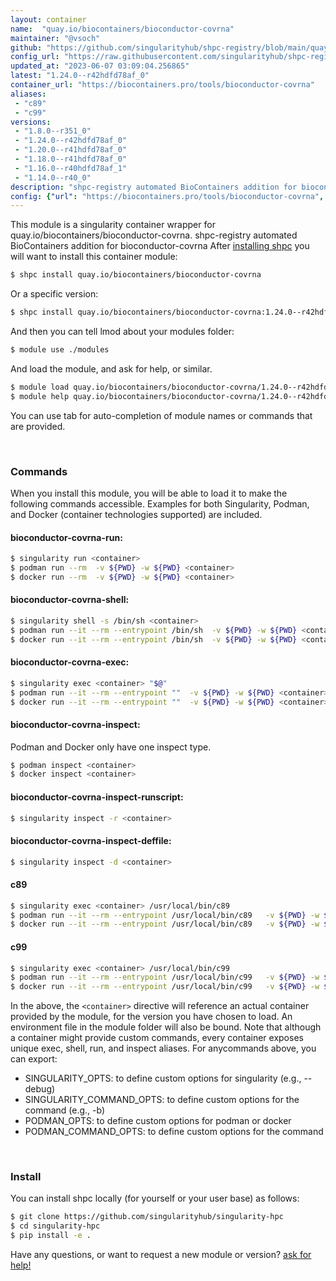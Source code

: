 ```yaml
---
layout: container
name:  "quay.io/biocontainers/bioconductor-covrna"
maintainer: "@vsoch"
github: "https://github.com/singularityhub/shpc-registry/blob/main/quay.io/biocontainers/bioconductor-covrna/container.yaml"
config_url: "https://raw.githubusercontent.com/singularityhub/shpc-registry/main/quay.io/biocontainers/bioconductor-covrna/container.yaml"
updated_at: "2023-06-07 03:09:04.256865"
latest: "1.24.0--r42hdfd78af_0"
container_url: "https://biocontainers.pro/tools/bioconductor-covrna"
aliases:
 - "c89"
 - "c99"
versions:
 - "1.8.0--r351_0"
 - "1.24.0--r42hdfd78af_0"
 - "1.20.0--r41hdfd78af_0"
 - "1.18.0--r41hdfd78af_0"
 - "1.16.0--r40hdfd78af_1"
 - "1.14.0--r40_0"
description: "shpc-registry automated BioContainers addition for bioconductor-covrna"
config: {"url": "https://biocontainers.pro/tools/bioconductor-covrna", "maintainer": "@vsoch", "description": "shpc-registry automated BioContainers addition for bioconductor-covrna", "latest": {"1.24.0--r42hdfd78af_0": "sha256:b85abed95bfa8a1ed68ed09520b62fd8ba4581084c93a723b4dd97041aadfecb"}, "tags": {"1.8.0--r351_0": "sha256:1db0d791ece8ebe899f32ffdf3abaac235cb3f60597d847e0bf9d4fb891f13b3", "1.24.0--r42hdfd78af_0": "sha256:b85abed95bfa8a1ed68ed09520b62fd8ba4581084c93a723b4dd97041aadfecb", "1.20.0--r41hdfd78af_0": "sha256:0bca191f6ad3c1cef419628bd1d5955c5f3715a2f5d2c766c277ef14a4da8478", "1.18.0--r41hdfd78af_0": "sha256:576031e6132e3e4cba0479417abff7119621ece892dfe39d896f6b8f8f7de3e1", "1.16.0--r40hdfd78af_1": "sha256:deb488679e37ccce1d1ce5aae8817dc52b1dbc46eb7fe7d7b57ba17040ed6ac0", "1.14.0--r40_0": "sha256:c48e3919b5fb043e26ceaa4f8bfa793ad2ede427bbfd8373d76c18d934493645"}, "docker": "quay.io/biocontainers/bioconductor-covrna", "aliases": {"c89": "/usr/local/bin/c89", "c99": "/usr/local/bin/c99"}}
---
```


This module is a singularity container wrapper for quay.io/biocontainers/bioconductor-covrna.
shpc-registry automated BioContainers addition for bioconductor-covrna
After [installing shpc](#install) you will want to install this container module:


```bash
$ shpc install quay.io/biocontainers/bioconductor-covrna
```

Or a specific version:

```bash
$ shpc install quay.io/biocontainers/bioconductor-covrna:1.24.0--r42hdfd78af_0
```

And then you can tell lmod about your modules folder:

```bash
$ module use ./modules
```

And load the module, and ask for help, or similar.

```bash
$ module load quay.io/biocontainers/bioconductor-covrna/1.24.0--r42hdfd78af_0
$ module help quay.io/biocontainers/bioconductor-covrna/1.24.0--r42hdfd78af_0
```

You can use tab for auto-completion of module names or commands that are provided.

<br>

### Commands

When you install this module, you will be able to load it to make the following commands accessible.
Examples for both Singularity, Podman, and Docker (container technologies supported) are included.

#### bioconductor-covrna-run:

```bash
$ singularity run <container>
$ podman run --rm  -v ${PWD} -w ${PWD} <container>
$ docker run --rm  -v ${PWD} -w ${PWD} <container>
```

#### bioconductor-covrna-shell:

```bash
$ singularity shell -s /bin/sh <container>
$ podman run --it --rm --entrypoint /bin/sh  -v ${PWD} -w ${PWD} <container>
$ docker run --it --rm --entrypoint /bin/sh  -v ${PWD} -w ${PWD} <container>
```

#### bioconductor-covrna-exec:

```bash
$ singularity exec <container> "$@"
$ podman run --it --rm --entrypoint ""  -v ${PWD} -w ${PWD} <container> "$@"
$ docker run --it --rm --entrypoint ""  -v ${PWD} -w ${PWD} <container> "$@"
```

#### bioconductor-covrna-inspect:

Podman and Docker only have one inspect type.

```bash
$ podman inspect <container>
$ docker inspect <container>
```

#### bioconductor-covrna-inspect-runscript:

```bash
$ singularity inspect -r <container>
```

#### bioconductor-covrna-inspect-deffile:

```bash
$ singularity inspect -d <container>
```


#### c89

```bash
$ singularity exec <container> /usr/local/bin/c89
$ podman run --it --rm --entrypoint /usr/local/bin/c89   -v ${PWD} -w ${PWD} <container> -c " $@"
$ docker run --it --rm --entrypoint /usr/local/bin/c89   -v ${PWD} -w ${PWD} <container> -c " $@"
```


#### c99

```bash
$ singularity exec <container> /usr/local/bin/c99
$ podman run --it --rm --entrypoint /usr/local/bin/c99   -v ${PWD} -w ${PWD} <container> -c " $@"
$ docker run --it --rm --entrypoint /usr/local/bin/c99   -v ${PWD} -w ${PWD} <container> -c " $@"
```



In the above, the `<container>` directive will reference an actual container provided
by the module, for the version you have chosen to load. An environment file in the
module folder will also be bound. Note that although a container
might provide custom commands, every container exposes unique exec, shell, run, and
inspect aliases. For anycommands above, you can export:

 - SINGULARITY_OPTS: to define custom options for singularity (e.g., --debug)
 - SINGULARITY_COMMAND_OPTS: to define custom options for the command (e.g., -b)
 - PODMAN_OPTS: to define custom options for podman or docker
 - PODMAN_COMMAND_OPTS: to define custom options for the command

<br>

### Install

You can install shpc locally (for yourself or your user base) as follows:

```bash
$ git clone https://github.com/singularityhub/singularity-hpc
$ cd singularity-hpc
$ pip install -e .
```

Have any questions, or want to request a new module or version? [ask for help!](https://github.com/singularityhub/singularity-hpc/issues)